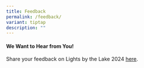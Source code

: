 ```yaml
---
title: Feedback
permalink: /feedback/
variant: tiptap
description: ""
---
```

<h4><strong>We Want to Hear from You!</strong></h4>
<p>Share your feedback on Lights by the Lake 2024 <a href="https://go.gov.sg/lbtl2024-feedback" rel="noopener nofollow" target="_blank"><u>here</u></a>.</p>